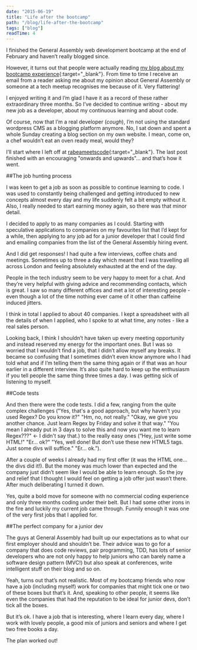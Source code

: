 ```yaml
---
date: "2015-06-19"
title: "Life after the bootcamp"
path: "/blog/life-after-the-bootcamp"
tags: ["blog"] 
readTime: 4
---
```


I finished the General Assembly web development bootcamp at the end of February and haven’t really blogged since. 

<!--break-->

However, it turns out that people were actually reading [my blog about my bootcamp experience](http://rabeameetscode.wordpress.com/){:target="_blank"}. From time to time I receive an email from a reader asking me about my opinion about General Assembly or someone at a tech meetup recognises me because of it. Very flattering!

I enjoyed writing it and I’m glad I have it as a record of these rather extraordinary three months. So I’ve decided to continue writing - about my new job as a developer, about my continuous learning and about code.

Of course, now that I’m a real developer (*cough*), I’m not using the standard wordpress CMS as a blogging platform anymore. No, I sat down and spent a whole Sunday creating a blog section on my own website. I mean, come on, a chef wouldn’t eat an oven ready meal, would they?

I’ll start where I left off at [rabeameetscode](http://rabeameetscode.wordpress.com/){:target="_blank"}. The last post finished with an encouraging "onwards and upwards"... and that’s how it went.

##The job hunting process

I was keen to get a job as soon as possible to continue learning to code. I was used to constantly being challenged and getting introduced to new concepts almost every day and my life suddenly felt a bit empty without it. Also, I really needed to start earning money again, so there was that minor detail.

I decided to apply to as many companies as I could. Starting with speculative applications to companies on my favourites list that I’d kept for a while, then applying to any job ad for a junior developer that I could find and emailing companies from the list of the General Assembly hiring event.

And I did get responses! I had quite a few interviews, coffee chats and meetings. Sometimes up to three a day which meant that I was travelling all across London and feeling absolutely exhausted at the end of the day.

People in the tech industry seem to be very happy to meet for a chat. And they’re very helpful with giving advice and recommending contacts, which is great. I saw so many different offices and met a lot of interesting people - even though a lot of the time nothing ever came of it other than caffeine induced jitters.

I think in total I applied to about 40 companies. I kept a spreadsheet with all the details of when I applied, who I spoke to at what time, any notes - like a real sales person.

Looking back, I think I shouldn’t have taken up every meeting opportunity and instead reserved my energy for the important ones. But I was so worried that I wouldn’t find a job, that I didn’t allow myself any breaks. It became so confusing that I sometimes didn’t even know anymore who I had told what and if I’m telling them the same thing again or if that was an hour earlier in a different interview. It’s also quite hard to keep up the enthusiasm if you tell people the same thing three times a day. I was getting sick of listening to myself.

##Code tests

And then there were the code tests. I did a few, ranging from the quite complex challenges ("Yes, that's a good approach, but why haven't you used Regex? Do you know it?" "Hm, no, not really." "Okay, we give you another chance. Just learn Regex by Friday and solve it that way." "You mean I already put in 3 days to solve this and now you want me to learn Regex???" ← I didn't say that.) to the really easy ones (“Hey, just write some HTML!" "Er… ok?" "Yes, well done! But don’t use these new HTML5 tags. Just some divs will suffice." "Er… ok.”).

After a couple of weeks I already had my first offer (it was the HTML one… the divs did it!). But the money was much lower than expected and the company just didn’t seem like I would be able to learn enough. So the joy and relief that I thought I would feel on getting a job offer just wasn’t there. After much deliberating I turned it down.

Yes, quite a bold move for someone with no commercial coding experience and only three months coding under their belt. But I had some other irons in the fire and luckily my current job came through. Funnily enough it was one of the very first jobs that I applied for.

##The perfect company for a junior dev

The guys at General Assembly had built up our expectations as to what our first employer should and shouldn’t be. Their advice was to go for a company that does code reviews, pair programming, TDD, has lots of senior developers who are not only happy to help juniors who can barely name a software design pattern (MVC!) but also speak at conferences, write intelligent stuff on their blog and so on.

Yeah, turns out that’s not realistic. Most of my bootcamp friends who now have a job (including myself) work for companies that might tick one or two of these boxes but that’s it. And, speaking to other people, it seems like even the companies that had the reputation to be ideal for junior devs, don’t tick all the boxes.

But it’s ok. I have a job that is interesting, where I learn every day, where I work with lovely people, a good mix of juniors and seniors and where I get two free books a day.

The plan worked out!

